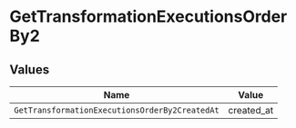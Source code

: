 # GetTransformationExecutionsOrderBy2


## Values

| Name                                           | Value                                          |
| ---------------------------------------------- | ---------------------------------------------- |
| `GetTransformationExecutionsOrderBy2CreatedAt` | created_at                                     |